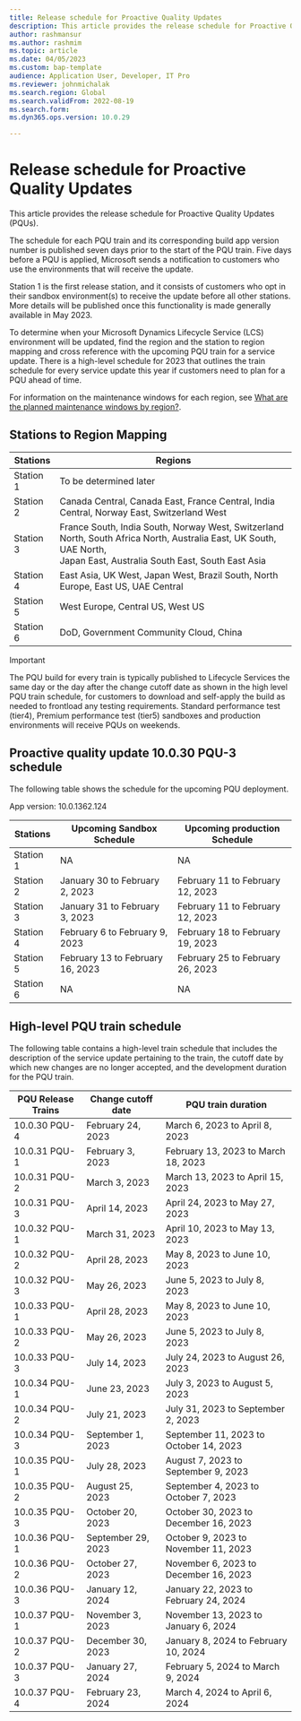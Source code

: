 ```yaml
---
title: Release schedule for Proactive Quality Updates
description: This article provides the release schedule for Proactive Quality Updates (PQUs). 
author: rashmansur
ms.author: rashmim
ms.topic: article
ms.date: 04/05/2023
ms.custom: bap-template
audience: Application User, Developer, IT Pro
ms.reviewer: johnmichalak
ms.search.region: Global
ms.search.validFrom: 2022-08-19
ms.search.form:
ms.dyn365.ops.version: 10.0.29

---
```


# Release schedule for Proactive Quality Updates

This article provides the release schedule for Proactive Quality Updates (PQUs).

The schedule for each PQU train and its corresponding build app version number is published seven days prior to the start of the PQU train. Five days before a PQU is applied, Microsoft sends a notification to customers who use the environments that will receive the update.

Station 1 is the first release station, and it consists of customers who opt in their sandbox environment(s) to receive the update before all other stations. More details will be published once this functionality is made generally available in May 2023.

To determine when your Microsoft Dynamics Lifecycle Service (LCS) environment will be updated, find the region and the station to region mapping and cross reference with the upcoming PQU train for a service update. There is a high-level schedule for 2023 that outlines the train schedule for every service update this year if customers need to plan for a PQU ahead of time.

For information on the maintenance windows for each region, see [What are the planned maintenance windows by region?](../../dev-itpro/deployment/plannedmaintenance-selfservice.md#windows).

## Stations to Region Mapping

| Stations  | Regions  |
| --------- | -------- |
| Station 1 | To be determined later |
| Station 2 | Canada Central, Canada East, France Central, India Central, Norway East, Switzerland West |
| Station 3 | France South, India South, Norway West, Switzerland North, South Africa North, Australia East, UK South, UAE North, </br> Japan East, Australia South East, South East Asia |
| Station 4 | East Asia, UK West, Japan West, Brazil South, North Europe, East US, UAE Central |
| Station 5 | West Europe, Central US, West US |
| Station 6 | DoD, Government Community Cloud, China |

> [!Important]
> The PQU build for every train is typically published to Lifecycle Services the same day or the day after the change cutoff date as shown in the high level PQU train schedule, for customers to download and self-apply the build as needed to frontload any testing requirements. Standard performance test (tier4), Premium performance test (tier5) sandboxes and production environments will receive PQUs on weekends.

## Proactive quality update 10.0.30 PQU-3 schedule

The following table shows the schedule for the upcoming PQU deployment.

App version: 10.0.1362.124

| Stations | Upcoming Sandbox Schedule | Upcoming production Schedule |
| --- | --- | --- |
| Station 1 | NA | NA |
| Station 2 | January 30 to February 2, 2023 | February 11 to February 12, 2023 |
| Station 3 | January 31 to February 3, 2023 | February 11 to February 12, 2023 |
| Station 4 | February 6 to February 9, 2023 | February 18 to February 19, 2023 |
| Station 5 | February 13 to February 16, 2023 | February 25 to February 26, 2023 |
| Station 6 | NA | NA |

## High-level PQU train schedule

The following table contains a high-level train schedule that includes the description of the service update pertaining to the train, the cutoff date by which new changes are no longer accepted, and the development duration for the PQU train.

| PQU Release Trains | Change cutoff date | PQU train duration |
| --- | --- | --- |
| 10.0.30 PQU-4 | February 24, 2023 | March 6, 2023 to April 8, 2023 |
| 10.0.31 PQU-1 | February 3, 2023 | February 13, 2023 to March 18, 2023 |
| 10.0.31 PQU-2 | March 3, 2023 | March 13, 2023 to April 15, 2023 |
| 10.0.31 PQU-3 | April 14, 2023 | April 24, 2023 to May 27, 2023 |
| 10.0.32 PQU-1 | March 31, 2023 | April 10, 2023 to May 13, 2023 |
| 10.0.32 PQU-2 | April 28, 2023 | May 8, 2023 to June 10, 2023 |
| 10.0.32 PQU-3 | May 26, 2023 | June 5, 2023 to July 8, 2023 |
| 10.0.33 PQU-1 | April 28, 2023 | May 8, 2023 to June 10, 2023 |
| 10.0.33 PQU-2 | May 26, 2023 | June 5, 2023 to July 8, 2023 |
| 10.0.33 PQU-3 | July 14, 2023 | July 24, 2023 to August 26, 2023 |
| 10.0.34 PQU-1 | June 23, 2023 | July 3, 2023 to August 5, 2023 |
| 10.0.34 PQU-2 | July 21, 2023 | July 31, 2023 to September 2, 2023 |
| 10.0.34 PQU-3 | September 1, 2023 | September 11, 2023 to October 14, 2023 |
| 10.0.35 PQU-1 | July 28, 2023 | August 7, 2023 to September 9, 2023 |
| 10.0.35 PQU-2 | August 25, 2023 | September 4, 2023 to October 7, 2023 |
| 10.0.35 PQU-3 | October 20, 2023 | October 30, 2023 to December 16, 2023 |
| 10.0.36 PQU-1 | September 29, 2023 | October 9, 2023 to November 11, 2023 |
| 10.0.36 PQU-2 | October 27, 2023 | November 6, 2023 to December 16, 2023 |
| 10.0.36 PQU-3 | January 12, 2024 | January 22, 2023 to February 24, 2024 |
| 10.0.37 PQU-1 | November 3, 2023 | November 13, 2023 to January 6, 2024 |
| 10.0.37 PQU-2 | December 30, 2023 | January 8, 2024 to February 10, 2024 |
| 10.0.37 PQU-3 | January 27, 2024 | February 5, 2024 to March 9, 2024 |
| 10.0.37 PQU-4 | February 23, 2024 | March 4, 2024 to April 6, 2024 |
